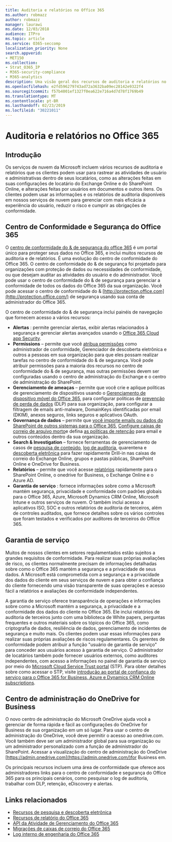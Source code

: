 ```yaml
---
title: Auditoria e relatórios no Office 365
ms.author: robmazz
author: robmazz
manager: laurawi
ms.date: 12/03/2018
audience: ITPro
ms.topic: article
ms.service: O365-seccomp
localization_priority: None
search.appverid:
- MET150
ms.collection:
- Strat_O365_IP
- M365-security-compliance
- M365-analytics
description: Uma visão geral dos recursos de auditoria e relatórios no Office 365, bem como garantia de serviço.
ms.openlocfilehash: e2fd596279743ad72a3632ba09ec28142e9322f4
ms.sourcegitcommit: f57b4001ef1327f0ea622e716a4d7d78f1769b49
ms.translationtype: MT
ms.contentlocale: pt-BR
ms.lasthandoff: 02/23/2019
ms.locfileid: "30221011"
---
```

# <a name="auditing-and-reporting-in-office-365"></a>Auditoria e relatórios no Office 365

## <a name="introduction"></a>Introdução
Os serviços de nuvem da Microsoft incluem vários recursos de auditoria e relatórios que os clientes podem usar para rastrear as atividades de usuário e administrativas dentro de seus locatários, como as alterações feitas em suas configurações de locatário do Exchange Online e do SharePoint Online, e alterações feitas por usuários em documentos e outros itens. Os clientes podem usar as informações e os relatórios de auditoria disponíveis em nossos serviços de nuvem para gerenciar com mais eficácia a experiência do usuário, reduzir o risco e cumprir as obrigações de conformidade.

## <a name="office-365-security--compliance-center"></a>Centro de Conformidade e Segurança do Office 365
O [centro de conformidade do & de segurança do office 365](https://support.office.com/article/Go-to-the-Office-365-Security-Compliance-Center-7e696a40-b86b-4a20-afcc-559218b7b1b8) é um portal único para proteger seus dados no Office 365, e inclui muitos recursos de auditoria e de relatórios. É uma evolução do centro de conformidade do Office 365. O centro de conformidade do & de segurança foi projetado para organizações com proteção de dados ou necessidades de conformidade, ou que desejam auditar as atividades do usuário e do administrador. Você pode usar o centro de conformidade do & de segurança para gerenciar a conformidade de todos os dados do Office 365 da sua organização. Você pode acessar o centro de conformidade do & [http://protection.office.com](http://protection.office.com/) de segurança usando sua conta de administrador do Office 365.

O centro de conformidade do & de segurança inclui painéis de navegação que fornecem acesso a vários recursos:
- **Alertas** : permite gerenciar alertas, exibir alertas relacionados à segurança e gerenciar alertas avançados usando o [Office 365 Cloud app Security](https://docs.microsoft.com/en-us/Office365/SecurityCompliance/office-365-cas-overview). 
- **Permissions** – permite que você [atribua permissões](https://support.office.com/article/Give-users-access-to-the-Office-365-Security-Compliance-Center-2cfce2c8-20c5-47f9-afc4-24b059c1bd76) como administrador de conformidade, Gerenciador de descoberta eletrônica e outros a pessoas em sua organização para que eles possam realizar tarefas no centro de conformidade do & de segurança. Você pode atribuir permissões para a maioria dos recursos no centro de conformidade do & de segurança, mas outras permissões devem ser configuradas usando o centro de administração do Exchange e o centro de administração do SharePoint.
- **Gerenciamento de ameaças** – permite que você crie e aplique políticas de gerenciamento de dispositivos usando o [Gerenciamento de dispositivo móvel do Office 365](https://support.office.com/article/Overview-of-Mobile-Device-Management-for-Office-365-faa7d8e5-645d-4d59-839c-c8d4c1869e4a), para configurar políticas de [prevenção de perda de dados](https://support.office.com/article/Overview-of-data-loss-prevention-policies-1966b2a7-d1e2-4d92-ab61-42efbb137f5e) (DLP) para sua organização, para configurar a filtragem de emails anti-malware, DomainKeys identificadas por email (DKIM), anexos seguros, links seguros e aplicativos OAuth.
- **Governança de dados** – permite que [você importe emails ou dados do SharePoint de outros sistemas para o Office 365](https://support.office.com/article/Import-PST-files-or-SharePoint-data-to-Office-365-ba688e0a-0fcb-4bd7-8e57-2b669564ea84), [Configure caixas de correio de arquivo morto](https://support.office.com/article/Enable-archive-mailboxes-in-the-Office-365-Security-Compliance-Center-268a109e-7843-405b-bb3d-b9393b2342ce)e defina [as políticas de retenção](https://support.office.com/article/Retention-in-the-Office-365-Security-Compliance-Center-2a0fc432-f18c-45aa-a539-30ab035c608c) para email e outros conteúdos dentro da sua organização.
- **Search & Investigation** – fornece ferramentas de gerenciamento de casos de [pesquisa de conteúdo](https://support.office.com/article/Run-a-Content-Search-in-the-Office-365-Security-Compliance-Center-61852fd9-fe8a-4880-a339-cb19ed3bff4a), [log de auditoria](https://support.office.com/article/Search-the-audit-log-in-the-Office-365-Security-Compliance-Center-0d4d0f35-390b-4518-800e-0c7ec95e946c), quarentena e [descoberta eletrônica](https://support.office.com/article/Manage-eDiscovery-cases-in-the-Office-365-Security-Compliance-Center-edea80d6-20a7-40fb-b8c4-5e8c8395f6da) para fazer rapidamente Drill-in nas caixas de correio do Exchange Online, grupos e pastas públicas, SharePoint Online e OneDrive for Business.
- **Relatórios** – permite que você acesse [relatórios](https://support.office.com/article/Reports-in-the-Office-365-Security-Compliance-Center-7acd33ce-1ec8-49fb-b625-43bac7b58c5a) rapidamente para o SharePoint Online, o onedrive for Business, o Exchange Online e o Azure AD.
- **Garantia de serviço** : fornece informações sobre como a Microsoft mantém segurança, privacidade e conformidade com padrões globais para o Office 365, Azure, Microsoft Dynamics CRM Online, Microsoft Intune e outros serviços de nuvem. O também inclui acesso a aplicativos ISO, SOC e outros relatórios de auditoria de terceiros, além de controles auditados, que fornece detalhes sobre os vários controles que foram testados e verificados por auditores de terceiros do Office 365.

## <a name="service-assurance"></a>Garantia de serviço
Muitos de nossos clientes em setores regulamentados estão sujeitos a grandes requisitos de conformidade. Para realizar suas próprias avaliações de risco, os clientes normalmente precisam de informações detalhadas sobre como o Office 365 mantém a segurança e a privacidade de seus dados. A Microsoft está comprometida com a segurança e a privacidade dos dados do cliente em seus serviços de nuvem e para obter a confiança do cliente fornecendo uma visão transparente de suas operações e acesso fácil a relatórios e avaliações de conformidade independentes.

A garantia de serviço oferece transparência de operações e informações sobre como a Microsoft mantém a segurança, a privacidade e a conformidade dos dados do cliente no Office 365. Ele inclui relatórios de auditoria de terceiros junto com uma biblioteca de White papers, perguntas frequentes e outros materiais sobre os tópicos do Office 365, como criptografia de dados, resiliência de dados, gerenciamento de incidentes de segurança e muito mais. Os clientes podem usar essas informações para realizar suas próprias avaliações de riscos regulamentares. Os gerentes de conformidade podem atribuir a função "usuário de garantia de serviço" para conceder aos usuários acesso à garantia de serviço. O administrador de locatários também pode fornecer usuários externos, como auditores independentes, com acesso a informações no painel de garantia de serviço por meio do [Microsoft Cloud Service Trust portal](http://aka.ms/STP) (STP). Para obter detalhes sobre como acessar o STP, visite [introdução ao portal de confiança do serviço para o Office 365 for Business, Azure e Dynamics CRM Online subscriptions](http://aka.ms/STPHelp).

## <a name="onedrive-for-business-admin-center"></a>Centro de administração do OneDrive for Business
O novo centro de administração do Microsoft OneDrive ajuda você a gerenciar de forma rápida e fácil as configurações do OneDrive for Business de sua organização em um só lugar. Para usar o centro de administração do OneDrive, você deve permitir o acesso ao onedrive.com. Você também deve ser um administrador global para sua organização ou um administrador personalizado com a função de administrador do SharePoint. Acessar a visualização do centro de administração do OneDrive [https://admin.onedrive.com](https://admin.onedrive.com/)for Business em.

Os principais recursos incluem uma área de conformidade que oferece aos administradores links para o centro de conformidade e segurança do Office 365 para os principais cenários, como pesquisar o log de auditoria, trabalhar com DLP, retenção, eDiscovery e alertas.

## <a name="related-links"></a>Links relacionados
- [Recursos de pesquisa e descoberta eletrônica](office-365-ediscovery-and-search-features.md)
- [Recursos de relatório do Office 365](office-365-reporting-features.md)
- [API da Atividade de Gerenciamento do Office 365](office-365-management-activity-api.md)
- [Migrações de caixas de correio do Office 365](office-365-mailbox-migrations.md)
- [Log interno de engenharia do Office 365](office-365-internal-logging.md)